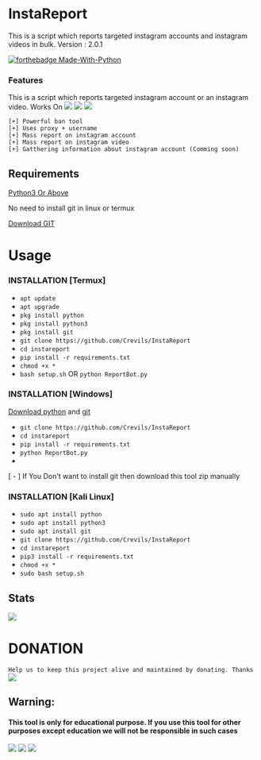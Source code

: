 # InstaReport
This is a script which reports targeted instagram accounts and instagram videos in bulk.
Version : 2.0.1

[![forthebadge Made-With-Python](http://ForTheBadge.com/images/badges/made-with-python.svg)](https://www.python.org/)

### Features
This is a script which reports targeted instagram account or an instagram video. 
Works On
<a href="https://t.me/hackerExploits"><img src="https://img.shields.io/badge/Android-3DDC84?style=for-the-badge&logo=android&logoColor=white"></a>
<a href="https://t.me/hackerExploits"><img src="https://img.shields.io/badge/Windows-0078D6?style=for-the-badge&logo=windows&logoColor=white"></a>
<a href="https://t.me/hackerExploits"><img src="https://img.shields.io/badge/-kali%20linux-lightgrey"></a>
```
[+] Powerful ban tool 
[+] Uses proxy + username
[+] Mass report on instagram account
[+] Mass report on instagram video
[+] Gatthering information about instagram account (Comming soon)

```

## Requirements
[Python3 Or Above](https://www.python.org/downloads/)

No need to install git in linux or termux

[Download GIT](https://git-scm.com/downloads)

# Usage 


### INSTALLATION [Termux]

* `apt update`
* `apt upgrade`
* `pkg install python`
* `pkg install python3`
* `pkg install git`
* `git clone https://github.com/Crevils/InstaReport`
* `cd instareport`
* `pip install -r requirements.txt`
* `chmod +x *`
* `bash setup.sh` OR `python ReportBot.py`

### INSTALLATION [Windows]
[Download python](https://www.python.org/downloads/) and [git](https://git-scm.com/downloads)

* `git clone https://github.com/Crevils/InstaReport`
* `cd instareport`
* `pip install -r requirements.txt`
* `python ReportBot.py`
* 
[ - ] If You Don't want to install git then download this tool zip manually

### INSTALLATION [Kali Linux]

* `sudo apt install python`
* `sudo apt install python3`
* `sudo apt install git`
* `git clone https://github.com/Crevils/InstaReport`
* `cd instareport`
* `pip3 install -r requirements.txt`
* `chmod +x *`
* `sudo bash setup.sh`

## Stats
<a href="https://github.com/Crevils/InstaReport"><img src="https://github-readme-stats.vercel.app/api?username=crevils&theme=blue-green"></a>

# DONATION
`Help us to keep this project alive and maintained by donating. Thanks`
<a href="https://commerce.coinbase.com/checkout/992a5a00-182e-48fa-b991-49e2fbdab01c"><img src="https://img.shields.io/badge/Bitcoin-000000?style=for-the-badge&logo=bitcoin&logoColor=white"></a>

## Warning:
#### This tool is only for educational purpose. If you use this tool for other purposes except education we will not be responsible in such cases

<a href="https://t.me/hackerExploits"><img src="https://img.shields.io/badge/Telegram-2CA5E0?style=for-the-badge&logo=telegram&logoColor=white"></a>
<a href="https://www.youtube.com/watch?v=7Z2dhGSUrT4"><img src="https://img.shields.io/badge/Video%20Tutorial-red.svg?logo=Youtube"></a>
<a href="https://t.me/hackerExploits"><img src="https://img.shields.io/badge/Reprt%20Bugs-greeen.svg?logo=Bugs"></a>
